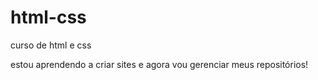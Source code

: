 # html-css
 curso de html e css

 estou aprendendo a criar sites e agora vou gerenciar meus repositórios!
